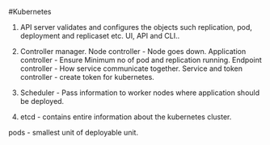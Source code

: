 #Kubernetes 

1. API server validates and configures the objects such replication, pod, deployment and replicaset etc.
    UI, API and CLI..

2. Controller manager.
      Node controller - Node goes down.
      Application controller - Ensure Minimum no of pod and replication running.
      Endpoint controller - How service communicate together.
      Service and token controller - create token for kubernetes.
  3. Scheduler - Pass information to worker nodes where application should be deployed.
  4. etcd - contains entire information about the kubernetes cluster.
  
  pods - smallest unit of deployable unit.
